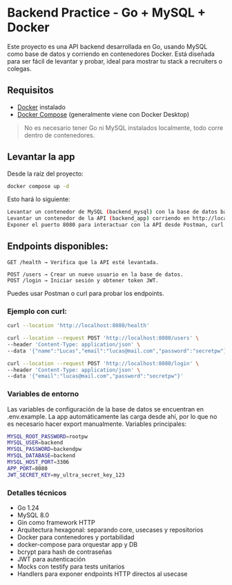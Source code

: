 # Backend Practice - Go + MySQL + Docker

Este proyecto es una API backend desarrollada en Go, usando MySQL como base de datos y corriendo en contenedores Docker. Está diseñada para ser fácil de levantar y probar, ideal para mostrar tu stack a recruiters o colegas.

## Requisitos

- [Docker](https://www.docker.com/) instalado
- [Docker Compose](https://docs.docker.com/compose/install/) (generalmente viene con Docker Desktop)

> No es necesario tener Go ni MySQL instalados localmente, todo corre dentro de contenedores.

## Levantar la app

Desde la raíz del proyecto:

```bash
docker compose up -d
```

Esto hará lo siguiente:

```bash
Levantar un contenedor de MySQL (backend_mysql) con la base de datos backend.
Levantar un contenedor de la API (backend_app) corriendo en http://localhost:8080.
Exponer el puerto 8080 para interactuar con la API desde Postman, curl o tu navegador.
```

## Endpoints disponibles:

```
GET /health → Verifica que la API esté levantada.

POST /users → Crear un nuevo usuario en la base de datos.
POST /login → Iniciar sesión y obtener token JWT.
```

Puedes usar Postman o curl para probar los endpoints.

### Ejemplo con curl:

```bash
curl --location 'http://localhost:8080/health'

curl --location --request POST 'http://localhost:8080/users' \
--header 'Content-Type: application/json' \
--data '{"name":"Lucas","email":"lucas@mail.com","password":"secretpw"}'

curl --location --request POST 'http://localhost:8080/login' \
--header 'Content-Type: application/json' \
--data '{"email":"lucas@mail.com","password":"secretpw"}'
```

### Variables de entorno

Las variables de configuración de la base de datos se encuentran en .env.example. La app automáticamente las carga desde ahí, por lo que no es necesario hacer export manualmente.
Variables principales:

```bash
MYSQL_ROOT_PASSWORD=rootpw
MYSQL_USER=backend
MYSQL_PASSWORD=backendpw
MYSQL_DATABASE=backend
MYSQL_HOST_PORT=3306
APP_PORT=8080
JWT_SECRET_KEY=my_ultra_secret_key_123
```

### Detalles técnicos

- Go 1.24
- MySQL 8.0
- Gin como framework HTTP
- Arquitectura hexagonal: separando core, usecases y repositorios
- Docker para contenedores y portabilidad
- docker-compose para orquestar app y DB
- bcrypt para hash de contraseñas
- JWT para autenticación
- Mocks con testify para tests unitarios
- Handlers para exponer endpoints HTTP directos al usecase
